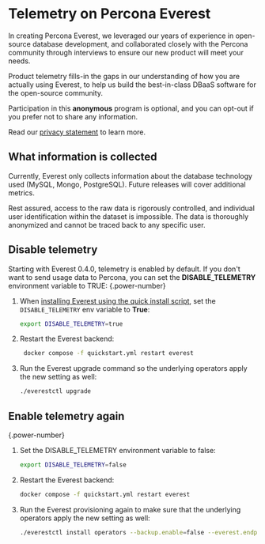 # Telemetry on Percona Everest

In creating Percona Everest, we leveraged our years of experience in open-source database development, and collaborated closely with the Percona community through interviews to ensure our new product will meet your needs.

Product telemetry fills-in the gaps in our understanding of how you are actually using Everest, to help us build the best-in-class DBaaS software for the open-source community.

Participation in this **anonymous** program is optional, and you can opt-out if you prefer not to share any information.

Read our [privacy statement](https://www.percona.com/privacy-policy#h.e34c40q8sb1a) to learn more.

## What information is collected

Currently, Everest only collects information about the database technology used (MySQL, Mongo, PostgreSQL). Future releases will cover additional metrics.

Rest assured, access to the raw data is rigorously controlled, and individual user identification within the dataset is impossible. The data is thoroughly anonymized and cannot be traced back to any specific user.

## Disable telemetry

Starting with Everest 0.4.0, telemetry is enabled by default. If you don't want to send usage data to Percona, you can set the **DISABLE_TELEMETRY** environment variable to TRUE:
{.power-number}

1. When [installing Everest using the quick install script](../quickstart-guide/quick-install.md), set the `DISABLE_TELEMETRY` env variable to **True**: 
   
      ```sh
      export DISABLE_TELEMETRY=true
      ```

2. Restart the Everest backend:
   
   ```sh
    docker compose -f quickstart.yml restart everest   
   ```

3. Run the Everest upgrade command so the underlying operators apply the new setting as well:
   
    ```sh
    ./everestctl upgrade
    ```

## Enable telemetry again

{.power-number}

1. Set the DISABLE_TELEMETRY environment variable to false: 
   
    ```sh 
    export DISABLE_TELEMETRY=false
    ```

2. Restart the Everest backend:
    
    ```sh
    docker compose -f quickstart.yml restart everest
    ```

3. Run the Everest provisioning again to make sure that the underlying operators apply the new setting as well:

    ```sh 
    ./everestctl install operators --backup.enable=false --everest.endpoint=http://127.0.0.1:8080 --monitoring.enable=false --operator.mongodb=true --operator.postgresql=true --operator.xtradb-cluster=true --skip-wizard
    ```
